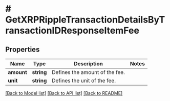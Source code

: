 # # GetXRPRippleTransactionDetailsByTransactionIDResponseItemFee

## Properties

Name | Type | Description | Notes
------------ | ------------- | ------------- | -------------
**amount** | **string** | Defines the amount of the fee. |
**unit** | **string** | Defines the unit of the fee. |

[[Back to Model list]](../../README.md#models) [[Back to API list]](../../README.md#endpoints) [[Back to README]](../../README.md)
